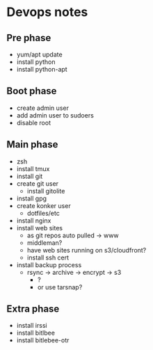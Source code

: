 Devops notes
==============================================================================

## Pre phase
- yum/apt update
- install python
- install python-apt

## Boot phase
- create admin user
- add admin user to sudoers
- disable root

## Main phase
- zsh
- install tmux
- install git
- create git user
    - install gitolite
- install gpg
- create konker user
    - dotfiles/etc
- install nginx
- install web sites
    - as git repos auto pulled -> www
    - middleman?
    - have web sites running on s3/cloudfront?
    - install ssh cert
- install backup process
    - rsync -> archive -> encrypt -> s3
        - ?
        - or use tarsnap?

## Extra phase
- install irssi
- install bitlbee
- install bitlebee-otr

